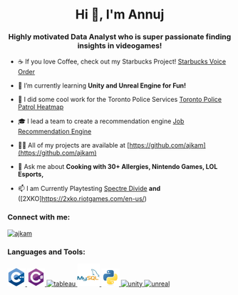 <h1 align="center">Hi 👋, I'm Annuj</h1>
<h3 align="center">Highly motivated Data Analyst who is super passionate finding insights in videogames!</h3>

- ☕ If you love Coffee, check out my Starbucks Project! [Starbucks Voice Order](https://github.com/ajkam/Starbucks-Voice-Order)

- 🌱 I’m currently learning **Unity and Unreal Engine for Fun!**

- 👮 I did some cool work for the Toronto Police Services [Toronto Police Patrol Heatmap](https://github.com/ajkam/Toronto-Police-Patrol-Heatmap)

- 🎓 I lead a team to create a recommendation engine [Job Recommendation Engine](https://github.com/ajkam/Job-Recommendation-Engine)

- 👨‍💻 All of my projects are available at [https://github.com/ajkam](https://github.com/ajkam)

- 💬 Ask me about **Cooking with 30+ Allergies, Nintendo Games, LOL Esports,**

- 📫 I am Currently Playtesting [Spectre Divide](https://playspectre.com) **and** ([2XKO]https://2xko.riotgames.com/en-us/)

<h3 align="left">Connect with me:</h3>
<p align="left">
<a href="https://linkedin.com/in/ajkam" target="blank"><img align="center" src="https://raw.githubusercontent.com/rahuldkjain/github-profile-readme-generator/master/src/images/icons/Social/linked-in-alt.svg" alt="ajkam" height="30" width="40" /></a>
</p>

<h3 align="left">Languages and Tools:</h3>
<p align="left">
  <a href="https://www.w3schools.com/cpp/" target="_blank" rel="noreferrer">
    <img src="https://raw.githubusercontent.com/devicons/devicon/master/icons/cplusplus/cplusplus-original.svg" alt="cplusplus" width="40" height="40"/>
  </a>
  <a href="https://www.w3schools.com/cs/" target="_blank" rel="noreferrer">
    <img src="https://raw.githubusercontent.com/devicons/devicon/master/icons/csharp/csharp-original.svg" alt="csharp" width="40" height="40"/>
  </a>
  <a href="https://www.tableau.com/" target="_blank" rel="noreferrer">
    <img src="https://raw.githubusercontent.com/ajkam/logo/main/TB.png" alt="tableau" width="40" height="40"/>
  </a>
  <a href="https://www.mysql.com/" target="_blank" rel="noreferrer">
    <img src="https://raw.githubusercontent.com/devicons/devicon/master/icons/mysql/mysql-original-wordmark.svg" alt="mysql" width="50" height="50"/>
  </a>
  <a href="https://www.python.org" target="_blank" rel="noreferrer">
    <img src="https://raw.githubusercontent.com/devicons/devicon/master/icons/python/python-original.svg" alt="python" width="40" height="40"/>
  </a>
  <a href="https://unity.com/" target="_blank" rel="noreferrer">
    <img src="https://www.vectorlogo.zone/logos/unity3d/unity3d-icon.svg" alt="unity" width="40" height="40"/>
  </a>
  <a href="https://unrealengine.com/" target="_blank" rel="noreferrer">
    <img src="https://raw.githubusercontent.com/kenangundogan/fontisto/036b7eca71aab1bef8e6a0518f7329f13ed62f6b/icons/svg/brand/unreal-engine.svg" alt="unreal" width="40" height="40"/>
  </a>
</p>

